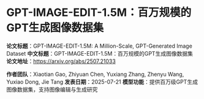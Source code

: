 # GPT-IMAGE-EDIT-1.5M：百万规模的GPT生成图像数据集

**论文标题**：GPT-IMAGE-EDIT-1.5M: A Million-Scale, GPT-Generated Image Dataset
**中文标题**：GPT-IMAGE-EDIT-1.5M：百万规模的GPT生成图像数据集
**论文地址**：https://arxiv.org/abs/2507.21033

**作者团队**：Xiaotian Gao, Zhiyuan Chen, Yuxiang Zhang, Zhenyu Wang, Yuxiao Dong, Jie Tang
**发表日期**：2025-07-21
**模型功能**：提供百万级GPT生成图像数据集，支持图像编辑与生成研究
